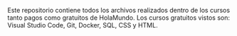 Este repositorio contiene todos los archivos realizados dentro de los cursos tanto pagos como gratuitos de HolaMundo.
Los cursos gratuitos vistos son: Visual Studio Code, Git, Docker, SQL, CSS y HTML.
